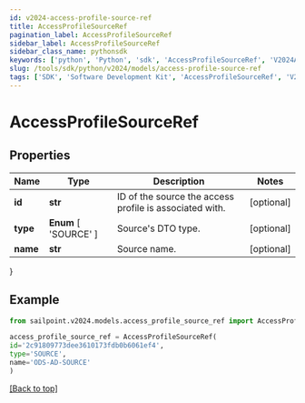```yaml
---
id: v2024-access-profile-source-ref
title: AccessProfileSourceRef
pagination_label: AccessProfileSourceRef
sidebar_label: AccessProfileSourceRef
sidebar_class_name: pythonsdk
keywords: ['python', 'Python', 'sdk', 'AccessProfileSourceRef', 'V2024AccessProfileSourceRef'] 
slug: /tools/sdk/python/v2024/models/access-profile-source-ref
tags: ['SDK', 'Software Development Kit', 'AccessProfileSourceRef', 'V2024AccessProfileSourceRef']
---
```


# AccessProfileSourceRef


## Properties

Name | Type | Description | Notes
------------ | ------------- | ------------- | -------------
**id** | **str** | ID of the source the access profile is associated with. | [optional] 
**type** |  **Enum** [  'SOURCE' ] | Source's DTO type. | [optional] 
**name** | **str** | Source name. | [optional] 
}

## Example

```python
from sailpoint.v2024.models.access_profile_source_ref import AccessProfileSourceRef

access_profile_source_ref = AccessProfileSourceRef(
id='2c91809773dee3610173fdb0b6061ef4',
type='SOURCE',
name='ODS-AD-SOURCE'
)

```
[[Back to top]](#) 

